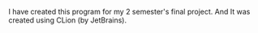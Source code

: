 I have created this program for my 2 semester's final project. And It was created using CLion (by JetBrains). 
